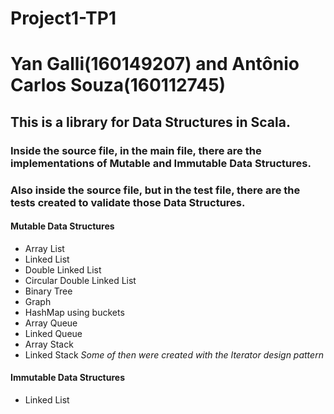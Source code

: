 # Project1-TP1 
# Yan Galli(160149207) and Antônio Carlos Souza(160112745)

## This is a library for Data Structures in Scala.

### Inside the source file, in the main file, there are the implementations of Mutable and Immutable Data Structures.
### Also inside the source file, but in the test file, there are the tests created to validate those Data Structures.

#### Mutable Data Structures
- Array List
- Linked List
- Double Linked List
- Circular Double Linked List
- Binary Tree
- Graph
- HashMap using buckets
- Array Queue
- Linked Queue
- Array Stack
- Linked Stack
*Some of then were created with the Iterator design pattern*

#### Immutable Data Structures
- Linked List
